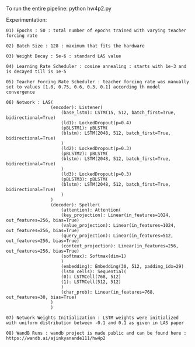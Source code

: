 To run the entire pipeline: python hw4p2.py

Experimentation:

    01) Epochs : 50 : total number of epochs trained with varying teacher forcing rate

    02) Batch Size : 128 : maximum that fits the hardware

    03) Weight Decay : 5e-6 : standard LAS value

    04) Learning Rate Scheduler : cosine annealing : starts with 1e-3 and is decayed till is 1e-5

    05) Teacher Forcing Rate Scheduler : teacher forcing rate was manually set to values [1.0, 0.75, 0.6, 0.3, 0.1] according th model convergence

    06) Network : LAS(
                     (encoder): Listener(
                         (base_lstm): LSTM(15, 512, batch_first=True, bidirectional=True)
                         (ld1): LockedDropout(p=0.4)
                         (pBLSTM1): pBLSTM(
                         (blstm): LSTM(2048, 512, batch_first=True, bidirectional=True)
                         )
                         (ld2): LockedDropout(p=0.3)
                         (pBLSTM2): pBLSTM(
                         (blstm): LSTM(2048, 512, batch_first=True, bidirectional=True)
                         )
                         (ld3): LockedDropout(p=0.3)
                         (pBLSTM3): pBLSTM(
                         (blstm): LSTM(2048, 512, batch_first=True, bidirectional=True)
                         )
                     )
                     (decoder): Speller(
                         (attention): Attention(
                         (key_projection): Linear(in_features=1024, out_features=256, bias=True)
                         (value_projection): Linear(in_features=1024, out_features=256, bias=True)
                         (query_projection): Linear(in_features=512, out_features=256, bias=True)
                         (context_projection): Linear(in_features=256, out_features=256, bias=True)
                         (softmax): Softmax(dim=1)
                         )
                         (embedding): Embedding(30, 512, padding_idx=29)
                         (lstm_cells): Sequential(
                         (0): LSTMCell(768, 512)
                         (1): LSTMCell(512, 512)
                         )
                         (char_prob): Linear(in_features=768, out_features=30, bias=True)
                     )
                     )

    07) Network Weights Initialization : LSTM weights were initialized with uniform distribution between -0.1 and 0.1 as given in LAS paper

    08) WandB Runs : wandb project is made public and can be found here : https://wandb.ai/ajinkyanande111/hw4p2
